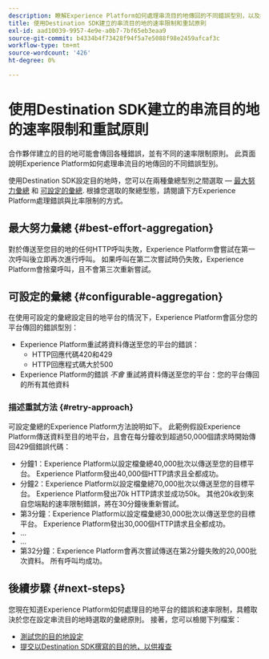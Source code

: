```yaml
---
description: 瞭解Experience Platform如何處理串流目的地傳回的不同錯誤型別，以及如何重試將資料傳送至目的地平台。
title: 使用Destination SDK建立的串流目的地的速率限制和重試原則
exl-id: aad10039-9957-4e9e-a0b7-7bf65eb3eaa9
source-git-commit: b4334b4f73428f94f5a7e5088f98e2459afcaf3c
workflow-type: tm+mt
source-wordcount: '426'
ht-degree: 0%

---
```


# 使用Destination SDK建立的串流目的地的速率限制和重試原則

合作夥伴建立的目的地可能會傳回各種錯誤，並有不同的速率限制原則。 此頁面說明Experience Platform如何處理串流目的地傳回的不同錯誤型別。

使用Destination SDK設定目的地時，您可以在兩種彙總型別之間選取 —  [最大努力彙總](../functionality/destination-configuration/aggregation-policy.md#best-effort-aggregation) 和 [可設定的彙總](../functionality/destination-configuration/aggregation-policy.md#configurable-aggregation). 根據您選取的聚總型態，請閱讀下方Experience Platform處理錯誤與比率限制的方式。

## 最大努力彙總 {#best-effort-aggregation}

對於傳送至您目的地的任何HTTP呼叫失敗，Experience Platform會嘗試在第一次呼叫後立即再次進行呼叫。 如果呼叫在第二次嘗試時仍失敗，Experience Platform會捨棄呼叫，且不會第三次重新嘗試。

## 可設定的彙總 {#configurable-aggregation}

在使用可設定的彙總設定目的地平台的情況下，Experience Platform會區分您的平台傳回的錯誤型別：

* Experience Platform重試將資料傳送至您的平台的錯誤：
   * HTTP回應代碼420和429
   * HTTP回應程式碼大於500
* Experience Platform的錯誤 *不會* 重試將資料傳送至您的平台：您的平台傳回的所有其他資料

### 描述重試方法 {#retry-approach}

可設定彙總的Experience Platform方法說明如下。 此範例假設Experience Platform傳送資料至目的地平台，且會在每分鐘收到超過50,000個請求時開始傳回429個錯誤代碼：

* 分鐘1：Experience Platform以設定檔彙總40,000批次以傳送至您的目標平台。 Experience Platform發出40,000個HTTP請求且全都成功。
* 分鐘2：Experience Platform以設定檔彙總70,000批次以傳送至您的目標平台。 Experience Platform發出70k HTTP請求並成功50k。 其他20k收到來自您端點的速率限制錯誤，將在30分鐘後重新嘗試。
* 第3分鐘：Experience Platform以設定檔彙總30,000批次以傳送至您的目標平台。 Experience Platform發出30,000個HTTP請求且全都成功。
* ...
* ...
* 第32分鐘：Experience Platform會再次嘗試傳送在第2分鐘失敗的20,000批次資料。 所有呼叫均成功。

## 後續步驟 {#next-steps}

您現在知道Experience Platform如何處理目的地平台的錯誤和速率限制，具體取決於您在設定串流目的地時選取的彙總原則。 接著，您可以檢閱下列檔案：

* [測試您的目的地設定](../testing-api/streaming-destinations/streaming-destination-testing-overview.md)
* [提交以Destination SDK撰寫的目的地，以供複查](../guides/submit-destination.md)

